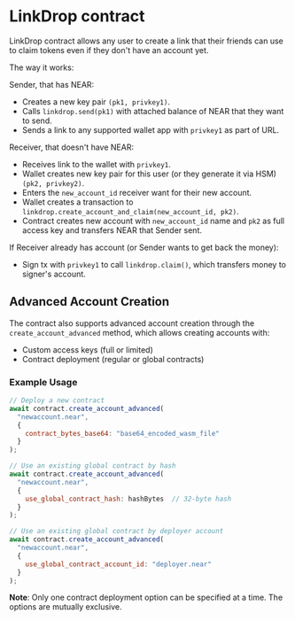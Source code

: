 # LinkDrop contract

LinkDrop contract allows any user to create a link that their friends can use to claim tokens even if they don't have an account yet.

The way it works:

Sender, that has NEAR:
- Creates a new key pair `(pk1, privkey1)`.
- Calls `linkdrop.send(pk1)` with attached balance of NEAR that they want to send.
- Sends a link to any supported wallet app with `privkey1` as part of URL.

Receiver, that doesn't have NEAR:
- Receives link to the wallet with `privkey1`.
- Wallet creates new key pair for this user (or they generate it via HSM) `(pk2, privkey2)`.
- Enters the `new_account_id` receiver want for their new account.
- Wallet creates a transaction to `linkdrop.create_account_and_claim(new_account_id, pk2)`.
- Contract creates new account with `new_account_id` name and `pk2` as full access key and transfers NEAR that Sender sent.

If Receiver already has account (or Sender wants to get back the money):
- Sign tx with `privkey1` to call `linkdrop.claim()`, which transfers money to signer's account.

## Advanced Account Creation

The contract also supports advanced account creation through the `create_account_advanced` method, which allows creating accounts with:

- Custom access keys (full or limited)
- Contract deployment (regular or global contracts)

### Example Usage

```javascript
// Deploy a new contract
await contract.create_account_advanced(
  "newaccount.near",
  {
    contract_bytes_base64: "base64_encoded_wasm_file"
  }
);

// Use an existing global contract by hash
await contract.create_account_advanced(
  "newaccount.near",
  {
    use_global_contract_hash: hashBytes  // 32-byte hash
  }
);

// Use an existing global contract by deployer account
await contract.create_account_advanced(
  "newaccount.near",
  {
    use_global_contract_account_id: "deployer.near"
  }
);
```

**Note**: Only one contract deployment option can be specified at a time. The options are mutually exclusive.
